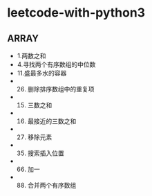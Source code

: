 # leetcode-with-python3
## ARRAY
- 1.两数之和
- 4.寻找两个有序数组的中位数
- 11.盛最多水的容器
- 26. 删除排序数组中的重复项
- 15. 三数之和
- 16. 最接近的三数之和
- 27. 移除元素
- 35. 搜索插入位置
- 66. 加一
- 88. 合并两个有序数组
